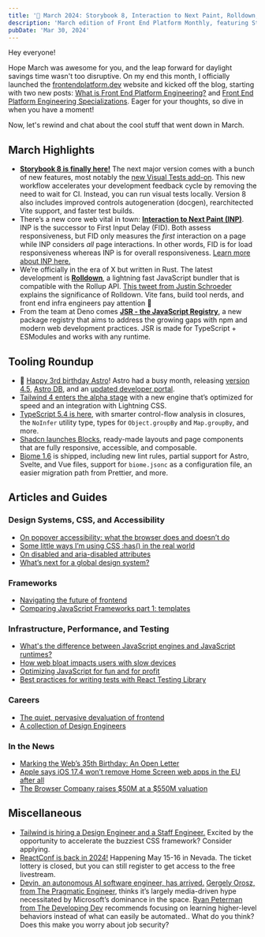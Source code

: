```yaml
---
title: '📖 March 2024: Storybook 8, Interaction to Next Paint, Rolldown, JSR'
description: 'March edition of Front End Platform Monthly, featuring Storybook 8, Interaction to Next Paint, Rolldown, JSR, and more.'
pubDate: 'Mar 30, 2024'
---
```


Hey everyone!

Hope March was awesome for you, and the leap forward for daylight savings time wasn't too disruptive. On my end this month, I officially launched the [frontendplatform.dev](http://frontendplatform.dev) website and kicked off the blog, starting with two new posts: [What is Front End Platform Engineering?](https://frontendplatform.dev/blog/overview/) and [Front End Platform Engineering Specializations](https://frontendplatform.dev/blog/specializations/). Eager for your thoughts, so dive in when you have a moment!

Now, let's rewind and chat about the cool stuff that went down in March.

## March Highlights

- [**Storybook 8 is finally here!**](https://storybook.js.org/blog/storybook-8/) The next major version comes with a bunch of new features, most notably the [new Visual Tests add-on](https://www.chromatic.com/blog/visual-tests-addon/). This new workflow accelerates your development feedback cycle by removing the need to wait for CI. Instead, you can run visual tests locally. Version 8 also includes improved controls autogeneration (docgen), rearchitected Vite support, and faster test builds.
- There’s a new core web vital in town: [**Interaction to Next Paint (INP)**](https://web.dev/blog/inp-cwv-launch). INP is the successor to First Input Delay (FID). Both assess responsiveness, but FID only measures the _first_ interaction on a page while INP considers _all_ page interactions. In other words, FID is for load responsiveness whereas INP is for overall responsiveness. [Learn more about INP here.](https://web.dev/articles/inp)
- We’re officially in the era of X but written in Rust. The latest development is <a target="_blank" rel="noopener noreferrer" class="notion-link-token notion-focusable-token notion-enable-hover" href="https://twitter.com/rolldown_rs/status/1766013359932297275?s=20"><strong>Rolldown</strong></a>, a lightning fast JavaScript bundler that is compatible with the Rollup API. <a target="_blank" rel="noopener noreferrer" class="notion-link-token notion-focusable-token notion-enable-hover" href="https://twitter.com/jpschroeder/status/1766115866859446477">This tweet from Justin Schroeder</a> explains the significance of Rolldown. Vite fans, build tool nerds, and front end infra engineers pay attention 👀
- From the team at Deno comes [**JSR - the JavaScript Registry**](https://deno.com/blog/jsr_open_beta), a new package registry that aims to address the growing gaps with npm and modern web development practices. JSR is made for TypeScript + ESModules and works with any runtime.

## Tooling Roundup

- 🥳 [Happy 3rd birthday Astro](https://twitter.com/astrodotbuild/status/1768646279230279849)! Astro had a busy month, releasing [version 4.5,](https://astro.build/blog/astro-450/) [Astro DB](https://astro.build/blog/astro-db/), and an [updated developer portal](https://astro.build/blog/dev-portal/).
- [Tailwind 4 enters the alpha stage](https://tailwindcss.com/blog/tailwindcss-v4-alpha) with a new engine that’s optimized for speed and an integration with Lightning CSS.
- [TypeScript 5.4 is here](https://devblogs.microsoft.com/typescript/announcing-typescript-5-4/), with smarter control-flow analysis in closures, the `NoInfer` utility type, types for `Object.groupBy` and `Map.groupBy`, and more.
- [Shadcn launches Blocks](https://ui.shadcn.com/blocks), ready-made layouts and page components that are fully responsive, accessible, and composable.
- [Biome 1.6](https://biomejs.dev/blog/biome-v1-6/) is shipped, including new lint rules, partial support for Astro, Svelte, and Vue files, support for `biome.jsonc` as a configuration file, an easier migration path from Prettier, and more.

## Articles and Guides

### Design Systems, CSS, and Accessibility

- [On popover accessibility: what the browser does and doesn’t do](https://hidde.blog/popover-accessibility/)
- [Some little ways I’m using CSS :has() in the real world](https://piccalil.li/blog/some-little-ways-im-using-css-has-in-the-real-world/)
- [On disabled and aria-disabled attributes](https://kittygiraudel.com/2024/03/29/on-disabled-and-aria-disabled-attributes/)
- [What’s next for a global design system?](https://bradfrost.com/blog/post/whats-next-for-a-global-design-system/)

### Frameworks

- [Navigating the future of frontend](https://frontendmastery.com/posts/navigating-the-future-of-frontend/)
- [Comparing JavaScript Frameworks part 1: templates](https://www.maartenhus.nl/blog/comparing-javascript-frameworks-part-1-templates/)

### Infrastructure, Performance, and Testing

- [What's the difference between JavaScript engines and JavaScript runtimes?](https://humanwhocodes.com/blog/2024/03/javascript-engines-runtimes/)
- [How web bloat impacts users with slow devices](https://danluu.com/slow-device/)
- [Optimizing JavaScript for fun and for profit](https://romgrk.com/posts/optimizing-javascript)
- [Best practices for writing tests with React Testing Library](https://claritydev.net/blog/improving-react-testing-library-tests)

### Careers

- [The quiet, pervasive devaluation of frontend](https://joshcollinsworth.com/blog/devaluing-frontend)
- [A collection of Design Engineers](https://maggieappleton.com/design-engineers)

### In the News

- [Marking the Web’s 35th Birthday: An Open Letter](https://webfoundation.org/2024/03/marking-the-webs-35th-birthday-an-open-letter/)
- [Apple says iOS 17.4 won’t remove Home Screen web apps in the EU after all](https://9to5mac.com/2024/03/01/apple-home-screen-web-apps-ios-17-eu/)
- [The Browser Company raises $50M at a $550M valuation](https://techcrunch.com/2024/03/21/the-browser-company-raises-50-million-at-550-million-valuation/)

## Miscellaneous

- [Tailwind is hiring a Design Engineer and a Staff Engineer.](https://tailwindcss.com/blog/hiring-a-design-engineer-and-staff-engineer) Excited by the opportunity to accelerate the buzziest CSS framework? Consider applying.
- [ReactConf is back in 2024!](https://conf.react.dev/) Happening May 15-16 in Nevada. The ticket lottery is closed, but you can still register to get access to the free livestream.
- [Devin, an autonomous AI software engineer, has arrived.](https://www.cognition-labs.com/introducing-devin) [Gergely Orosz, from The Pragmatic Engineer](https://blog.pragmaticengineer.com/the-ai-developer/), thinks it’s largely media-driven hype necessitated by Microsoft’s dominance in the space. [Ryan Peterman from The Developing Dev](https://www.developing.dev/p/how-ai-will-affect-your-career) recommends focusing on learning higher-level behaviors instead of what can easily be automated.. What do you think? Does this make you worry about job security?
